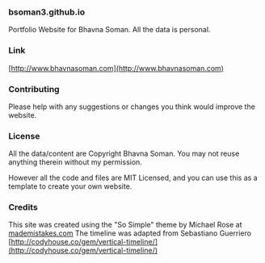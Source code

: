 ### bsoman3.github.io
Portfolio Website for Bhavna Soman. All the data is personal.

### Link
[http://www.bhavnasoman.com](http://www.bhavnasoman.com)

### Contributing
Please help with any suggestions or changes you think would improve the website.

### License
All the data/content are Copyright Bhavna Soman. You may not reuse anything therein without my permission.

However all the code and files are MIT Licensed, and you can use this as a template to create your own website.

### Credits
This site was created using the "So Simple" theme by Michael Rose at [mademistakes.com](http://mademistakes.com)
The timeline was adapted from Sebastiano Guerriero [http://codyhouse.co/gem/vertical-timeline/](http://codyhouse.co/gem/vertical-timeline/)
